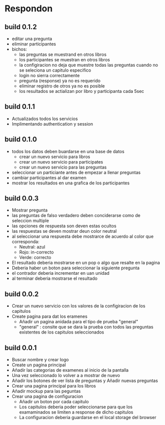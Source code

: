 # Respondon
## build 0.1.2
- editar una pregunta
- eliminar participantes
- bichos:
  - las preguntas se muestrand en otros libros
  - los participantes se muestran en otros libros
  - la configiracion no deja que muestre todas las preguntas cuando no se
  seleciona un capitulo especifico
  - login no sierra correctamente
  - pregunta (response) ya no es requerido
  - eliminar registro de otros ya no es posible
  - los resultados se actializan por libro y participanta cada 5sec

## build 0.1.1
- Actualizados todos los servicios
- Implimentando authentication y session

## build 0.1.0
- todos los datos deben buardarse en una base de datos
  - crear un nuevo servicio para libros
  - crear un nuevo servicio para participates
  - crear un nuevo servicio para las preguntas
- seleccionar un particiante antes de empezar a llenar preguntas
- cambiar participantes al dar examen
- mostrar los resultados en una grafica de los participantes

## build 0.0.3
- Mostrar pregunta
- las preguntas de falso verdadero deben conciderarse como de seleccion multiple
- las opciones de respuesta son deven estas ocultos
- las respuestas se deven mostrar deun color neutral
- al seleccionar una respuesta debe mostrarce de acuerdo al color que corresponda:
  - Neutral: azul
  - Rojo: in-correcto
  - Verde: correcto
- El resultado deberia mostrarse en un pop o algo que resalte en la pagina
- Deberia haber un boton para seleccionar la siguiente pregunta
- el contrador deberia incrementar en uan unidad
- al terminar deberia mostrarse el resultado

## build 0.0.2
- Crear un nuevo servicio con los valores de la configiracion de los capitulos
- Create pagina para dat los eramenes
  - Añadir un pagina anidada para el tipo de prueba "general"
  - "general" : consite que se dara la prueba con todos las preguntas
  existentes de los capitulos seleccionados

## build 0.0.1

- Buscar nombre y crear logo
- Create un pagina principal
- Añadir las categorias de examenes al inicio de la pantalla
- Una vez seleccionado lo volver a a mostrar de nuevo
- Añadir los botones de ver lista de preguntas y Añadir nuevas preguntas
- Crear una pagina principal para los libros
- Añadir mockup para las peguntas
- Crear una pagina de configuracion
  - Añadir un boton por cada capitulo
  - Los capitulos deberia poder seleccionarse para que los examaminados se limiten a response de dicho capitulos
  - La configuracion deberia guardarse en el local storage del browser
